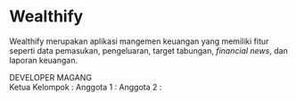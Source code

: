 # Wealthify
Wealthify merupakan aplikasi mangemen keuangan yang memiliki fitur seperti data pemasukan, pengeluaran, target tabungan, _financial news_, dan laporan keuangan.

DEVELOPER MAGANG <br>
Ketua Kelompok :
Anggota 1 :
Anggota 2 :
